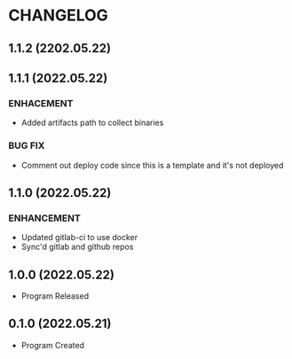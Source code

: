 # CHANGELOG

## 1.1.2 (2202.05.22)

## 1.1.1 (2022.05.22)

### ENHACEMENT

- Added artifacts path to collect binaries

### BUG FIX

- Comment out deploy code since this is a template and it's not deployed

## 1.1.0 (2022.05.22)

### ENHANCEMENT

- Updated gitlab-ci to use docker
- Sync'd gitlab and github repos

## 1.0.0 (2022.05.22)

- Program Released

## 0.1.0 (2022.05.21)

- Program Created
